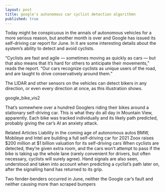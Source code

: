 ```yaml
---
layout: post
title: google's autonomous car cyclist detection algorithmn
published: true
---
```


Today might be conspicuous in the annals of autonomous vehicles for a more serious reason, but another month is over and Google has issued its self-driving car report for June. In it are some interesting details about the system’s ability to detect and avoid cyclists.

“Cyclists are fast and agile — sometimes moving as quickly as cars — but that also means that it’s hard for others to anticipate their movements,” reads the report. “Our cars recognize cyclists as unique users of the road, and are taught to drive conservatively around them.”

The LIDAR and other sensors on the vehicles can detect bikers in any direction, or even every direction at once, as this illustration shows.

google_bike_vis2

That’s somewhere over a hundred Googlers riding their bikes around a stationary self-driving car. This is what they do all day in Mountain View, apparently. Each bike was tracked individually and its likely path predicted, probably giving the car’s AI an anxiety attack.

Related Articles
Liability in the coming age of autonomous autos
BMW, Mobileye and Intel are building a full self-driving car for 2021
Zoox raises $200 million at $1 billion valuation for its self-driving cars
When cyclists are detected, they’re given extra room, and the cars won’t attempt to pass if the bike is taking up the whole lane (rarely convenient for drivers, but often necessary, cyclists will surely agree).
Hand signals are also seen, understood and taken into account when predicting a cyclist’s path later on, after the signalling hand has returned to its grip.

Two fender-benders occurred in June, neither the Google car’s fault and neither causing more than scraped bumpers